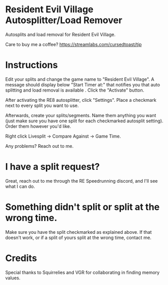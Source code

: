 # Resident Evil Village Autosplitter/Load Remover

Autosplits and load removal for Resident Evil Village.

Care to buy me a coffee?
https://streamlabs.com/cursedtoast/tip

# Instructions

Edit your splits and change the game name to "Resident Evil Village". A message should display below "Start Timer at:" that notifies you that auto splitting and load removal is available . Click the "Activate" button.

After activating the RE8 autosplitter, click "Settings". Place a checkmark next to every split you want to use.

Afterwards, create your splits/segments. Name them anything you want (just make sure you have one split for each checkmarked autosplit setting). Order them however you'd like.

Right click Livesplit -> Compare Against -> Game Time.

Any problems? Reach out to me.

# I have a split request?

Great, reach out to me through the RE Speedrunning discord, and I'll see what I can do.

# Something didn't split or split at the wrong time.

Make sure you have the split checkmarked as explained above. If that doesn't work, or if a split of yours split at the wrong time, contact me.

# Credits
Special thanks to Squirrelies and VGR for collaborating in finding memory values.
